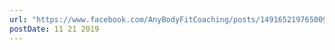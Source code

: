 ```yaml
---
url: "https://www.facebook.com/AnyBodyFitCoaching/posts/149165219765009"
postDate: 11 21 2019
---
```

